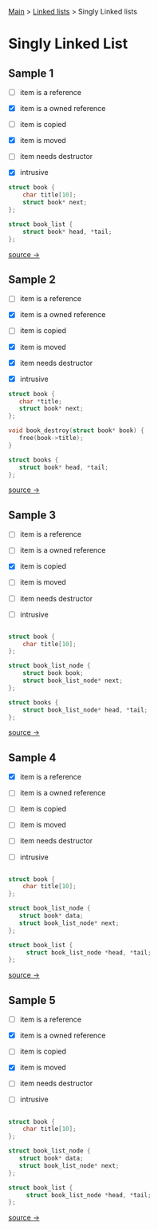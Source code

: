 [Main](README.md) > [Linked lists](linked_lists.md) > Singly Linked lists


# Singly Linked List


## Sample 1

* [ ] item is a reference
* [x] item is a owned reference
* [ ] item is copied
* [x] item is moved
* [ ] item needs destructor
* [x] intrusive


```c
struct book {
    char title[10];
    struct book* next;
};

struct book_list {
    struct book* head, *tail;
};

```

[source → ](linked_lists1.md)
 
 ## Sample 2
 
* [ ] item is a reference
* [x] item is a owned reference
* [ ] item is copied
* [x] item is moved
* [x] item needs destructor
* [x] intrusive



 ```c
struct book {
    char *title;
    struct book* next;
};

void book_destroy(struct book* book) {
    free(book->title);
}

struct books {
    struct book* head, *tail;
};

```

[source → ](linked_lists1d.md)
 
  
## Sample 3
* [ ] item is a reference
* [ ] item is a owned reference
* [x] item is copied
* [ ] item is moved
* [ ] item needs destructor
* [ ] intrusive



```c

struct book {
    char title[10];
};

struct book_list_node {
    struct book book;
    struct book_list_node* next;
};

struct books {
    struct book_list_node* head, *tail;
};

```
[source → ](linked_list2.md)

 
 ## Sample 4
 
* [x] item is a reference
* [ ] item is a owned reference
* [ ] item is copied
* [ ] item is moved
* [ ] item needs destructor
* [ ] intrusive

 
```c

struct book {
    char title[10];
};

struct book_list_node {
   struct book* data;
   struct book_list_node* next;
};

struct book_list {
     struct book_list_node *head, *tail;
};
```
[source → ](linked_list3.md)

 
 ## Sample 5
 
* [ ] item is a reference
* [x] item is a owned reference
* [ ] item is copied
* [x] item is moved
* [ ] item needs destructor
* [ ] intrusive


```c

struct book {
    char title[10];
};

struct book_list_node {
   struct book* data;
   struct book_list_node* next;
};

struct book_list {
     struct book_list_node *head, *tail;
};
```
[source → ](linked_list4.md)



